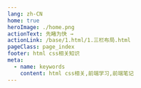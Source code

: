 ```yaml
---
lang: zh-CN
home: true
heroImage: ./home.png
actionText: 先睹为快 →
actionLink: /base/1.html/1.三栏布局.html
pageClass: page_index
footer: html css相关知识
meta:
  - name: keywords
    content: html css相关,前端学习,前端笔记
---
```


<template>
    <div class="cont">
        <div id="large-header" class="large-header"></div>
        <div class="features">
        <div class="feature">
            <h2>基础知识</h2> 
            <p>掌握HTML & H5、CSS & CSS3、JavaScript、ES6</p>
        </div>
        <div class="feature">
            <h2>进阶知识</h2> 
            <p>熟练掌握性能优化、代码规范、前端监控、安全防范、断点续传、设计模式、跨域方式、前端测试、网络请求、正则相关</p>
        </div>
        <div class="feature">
            <h2>高级知识</h2> 
            <p>掌握网络请求、WebApp、Sass</p>
        </div>
        <div class="feature">
            <h2>专项知识</h2> 
            <p>熟练掌握性能优化、代码规范、前端监控、安全防范、断点续传、设计模式、跨域方式、前端测试、网络请求、正则相关</p>
        </div>
        <div class="feature">
            <h2>场景知识</h2> 
            <p>《JavaScript高级程序设计（第4版）》、《JavaScript DOM编程艺术》、《你不知道的JavaScript》、《JavaScript设计模式与开发实践》、《高性能JavaScript》</p>
        </div>
        <div class="feature">
            <h2>原理知识</h2> 
            <p>掌握浏览器、Promise等相关原理</p>
        </div>
        </div>
    </div>
</template>

